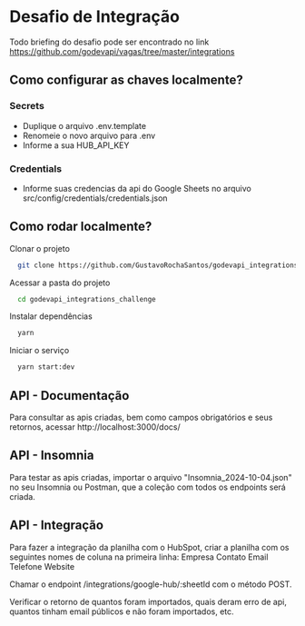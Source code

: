 
# Desafio de Integração
Todo briefing do desafio pode ser encontrado no link https://github.com/godevapi/vagas/tree/master/integrations

## Como configurar as chaves localmente?
### Secrets
- Duplique o arquivo .env.template
- Renomeie o novo arquivo para .env
- Informe a sua HUB_API_KEY 
### Credentials
- Informe suas credencias da api do Google Sheets no arquivo src/config/credentials/credentials.json

## Como rodar localmente?

Clonar o projeto

```bash
  git clone https://github.com/GustavoRochaSantos/godevapi_integrations_challenge.git
```

Acessar a pasta do projeto

```bash
  cd godevapi_integrations_challenge
```

Instalar dependências

```bash
  yarn
```

Iniciar o serviço

```bash
  yarn start:dev
```


## API - Documentação

Para consultar as apis criadas, bem como campos obrigatórios e seus retornos, acessar http://localhost:3000/docs/

## API - Insomnia

Para testar as apis criadas, importar o arquivo "Insomnia_2024-10-04.json" no seu Insomnia ou Postman, que a coleção com todos os endpoints será criada.

## API - Integração

Para fazer a integração da planilha com o HubSpot, criar a planilha com os seguintes nomes de coluna na primeira linha:
Empresa	Contato	Email	Telefone	Website

Chamar o endpoint /integrations/google-hub/:sheetId com o método POST. 

Verificar o retorno de quantos foram importados, quais deram erro de api, quantos tinham email públicos e não foram importados, etc.